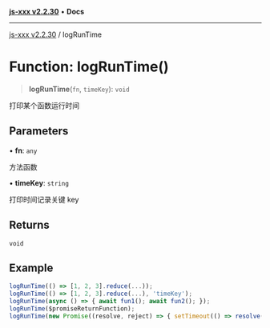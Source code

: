[**js-xxx v2.2.30**](../README.md) • **Docs**

***

[js-xxx v2.2.30](../README.md) / logRunTime

# Function: logRunTime()

> **logRunTime**(`fn`, `timeKey`): `void`

打印某个函数运行时间

## Parameters

• **fn**: `any`

方法函数

• **timeKey**: `string`

打印时间记录关键 key

## Returns

`void`

## Example

```ts
logRunTime(() => [1, 2, 3].reduce(...));
logRunTime(() => [1, 2, 3].reduce(...), 'timeKey');
logRunTime(async () => { await fun1(); await fun2(); });
logRunTime($promiseReturnFunction);
logRunTime(new Promise((resolve, reject) => { setTimeout(() => resolve('test'), 1000) }));
```
